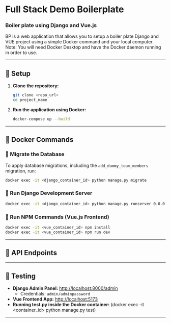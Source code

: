 # Full Stack Demo Boilerplate

### Boiler plate using Django and Vue.js

BP is a web application that allows you to setup a boiler plate Django and VUE project using a simple Docker command and your local computer. Note: You will need Docker Desktop and have the Docker daemon running in order to use.

---

## 🚀 Setup

1. **Clone the repository:**
   ```sh
   git clone <repo_url>
   cd project_name
   ```
2. **Run the application using Docker:**
   ```sh
   docker-compose up --build
   ```

---

## 🐳 Docker Commands

### 📌 Migrate the Database
To apply database migrations, including the `add_dummy_team_members` migration, run:
   ```sh
   docker exec -it <django_container_id> python manage.py migrate
   ```

### 📌 Run Django Development Server
   ```sh
   docker exec -it <django_container_id> python manage.py runserver 0.0.0.0:8000
   ```

### 📌 Run NPM Commands (Vue.js Frontend)
   ```sh
   docker exec -it <vue_container_id> npm install
   docker exec -it <vue_container_id> npm run dev
   ```

---

## 📡 API Endpoints


---

## 🧪 Testing

- **Django Admin Panel:** [http://localhost:8000/admin](http://localhost:8000/admin)
  - Credentials: `admin/adminpassword`
- **Vue Frontend App:** [http://localhost:5173](http://localhost:5173)
- **Running test.py inside the Docker container:** (docker exec -it <container_id> python manage.py test)

---
